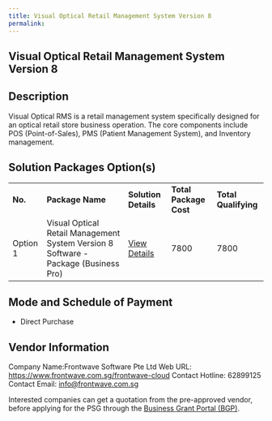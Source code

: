 ```yaml
---
title: Visual Optical Retail Management System Version 8
permalink: 
---
```


## Visual Optical Retail Management System Version 8

## Description

Visual Optical RMS is a retail management system specifically designed for an optical retail store business operation. The core components include POS (Point-of-Sales), PMS (Patient Management System), and Inventory management.

## Solution Packages Option(s)

<table>
<tr>
<td><b>No.</b></td>
<td><b>Package Name</b></td>
<td><b>Solution Details</b></td>
<td><b>Total Package Cost</b></td>
<td><b>Total Qualifying</b></td>
</tr>
<tr>
<td>Option 1</td>
<td>Visual Optical Retail Management System Version 8 Software - Package (Business Pro)</td>
<td><a href='https://www.gobusiness.gov.sg/images/psg/Desensitised_Frontwave_20200487_Annex_3_Part_2.pdf'>View Details</a></td>
<td>7800</td>
<td>7800</td>
</tr>
</table>

## Mode and Schedule of Payment

 - Direct Purchase

## Vendor Information

 Company Name:Frontwave Software Pte Ltd 
Web URL: https://www.frontwave.com.sg/frontwave-cloud 
Contact Hotline: 62899125 
Contact Email: info@frontwave.com.sg 


Interested companies can get a quotation from the pre-approved vendor, before applying for the PSG through the <a href='https://www.businessgrants.gov.sg/'>Business Grant Portal (BGP)</a>.
